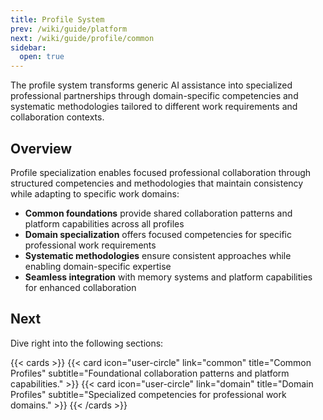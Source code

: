 ```yaml
---
title: Profile System
prev: /wiki/guide/platform
next: /wiki/guide/profile/common
sidebar:
  open: true
---
```


The profile system transforms generic AI assistance into specialized professional partnerships through domain-specific competencies and systematic methodologies tailored to different work requirements and collaboration contexts.

<!--more-->

## Overview

Profile specialization enables focused professional collaboration through structured competencies and methodologies that maintain consistency while adapting to specific work domains:

- **Common foundations** provide shared collaboration patterns and platform capabilities across all profiles
- **Domain specialization** offers focused competencies for specific professional work requirements  
- **Systematic methodologies** ensure consistent approaches while enabling domain-specific expertise
- **Seamless integration** with memory systems and platform capabilities for enhanced collaboration

## Next

Dive right into the following sections:

{{< cards >}}
  {{< card icon="user-circle" link="common" title="Common Profiles" subtitle="Foundational collaboration patterns and platform capabilities." >}}
  {{< card icon="user-circle" link="domain" title="Domain Profiles" subtitle="Specialized competencies for professional work domains." >}}
{{< /cards >}}
